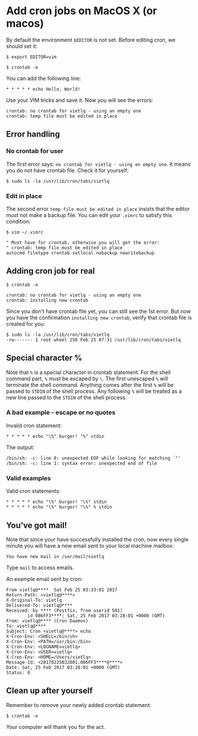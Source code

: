 # Add cron jobs on MacOS X (or macos)

By default the environment `$EDITOR` is not set. Before editing cron, we should set it:

```
$ export EDITOR=vim

$ crontab -e
```

You can add the following line:

```
* * * * * echo Hello, World!
```

Use your VIM tricks and save it. Now you will see the errors:

```
crontab: no crontab for vietlq - using an empty one
crontab: temp file must be edited in place
```

## Error handling

### No crontab for user

The first error says: `no crontab for vietlq - using an empty one`. It means you do not have crontab file. Check it for yourself:

```
$ sudo ls -la /usr/lib/cron/tabs/vietlq
```

### Edit in place

The second error `temp file must be edited in place` insists that the editor must not make a backup file. You can edit your `.vimrc` to satisfy this condition:

```
$ vim ~/.vimrc

" Must have for crontab, otherwise you will get the error:
" crontab: temp file must be edited in place
autocmd filetype crontab setlocal nobackup nowritebackup
```

## Adding cron job for real

```
$ crontab -e

crontab: no crontab for vietlq - using an empty one
crontab: installing new crontab
```

Since you don't have crontab file yet, you can still see the 1st error. But now you have the confirmation `installing new crontab`, verify that crontab file is created for you:

```
$ sudo ls -la /usr/lib/cron/tabs/vietlq
-rw------- 1 root wheel 256 Feb 25 07:31 /usr/lib/cron/tabs/vietlq
```

## Special character %

Note that `%` is a special character in crontab statement. For the shell command part, `%` must be escaped by `\`. The first unescaped `%` will terminate the shell command. Anything comes after the first `%` will be passed to `STDIN` of the shell process. Any following `%` will be treated as a new line passed to the `STDIN` of the shell process.

### A bad example - escape or no quotes

Invalid cron statement:

```
* * * * * echo "\%" burger! "%" stdin
```

The output:

```
/bin/sh: -c: line 0: unexpected EOF while looking for matching `"'
/bin/sh: -c: line 1: syntax error: unexpected end of file
```

### Valid examples

Valid cron statements:

```
* * * * * echo "\%" burger! "\%" stdin
* * * * * echo "\%" burger! "\%" % stdin
```

## You've got mail!

Note that since your have successfully installed the cron, now every single minute you will have a new email sent to your local machine mailbox:

```
You have new mail in /var/mail/vietlq
```

Type `mail` to access emails.

An example email sent by cron:

```
From vietlq@****  Sat Feb 25 03:33:01 2017
Return-Path: <vietlq@****>
X-Original-To: vietlq
Delivered-To: vietlq@****
Received: by **** (Postfix, from userid 501)
        id 086FF3****; Sat, 25 Feb 2017 03:28:01 +0000 (GMT)
From: vietlq@**** (Cron Daemon)
To: vietlq@****
Subject: Cron <vietlq@****> echo
X-Cron-Env: <SHELL=/bin/sh>
X-Cron-Env: <PATH=/usr/bin:/bin>
X-Cron-Env: <LOGNAME=vietlq>
X-Cron-Env: <USER=vietlq>
X-Cron-Env: <HOME=/Users/vietlq>
Message-Id: <20170225032801.086FF3****@****>
Date: Sat, 25 Feb 2017 03:28:01 +0000 (GMT)
Status: O
```

## Clean up after yourself

Remember to remove your newly added crontab statement:

```
$ crontab -e
```

Your computer will thank you for the act.
